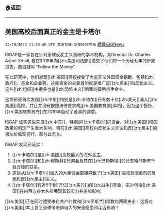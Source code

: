 ###  [:house:返回](README.md)
---


## 美国高校后面真正的金主是卡塔尔
`12/18/2023 11:49 AM UTC 喜马拉雅-华盛顿DC农场` [轉載自GNews](https://gnews.org/articles/2124143)

ISGAP是一家旨在针对全球反犹主义调研的学术机构，其Director Dr. Charles Asher Small, 曾在2019年向[[zh:美国司法部]]递交了他们的一个历经七年的研究报告，题目就叫 “Follow the Money”.

在此研究中，他们发现[[zh:美国]]高校接受了大量非法外国资金捐助，包括[[zh:政府]]，基金和企业等。这些资金的主要目的就是推广反[[zh:民主]]和反犹主义。这些[[zh:组织]]中很多也是[[zh:恐怖主义]]后面的幕后推手金主。

这项研究首次发现[[zh:中东]]特别是[[zh:卡塔尔]]已有数十亿[[zh:美元]]涌入[[zh:美国]]高校，并且并没有按照法律要求向[[zh:美国教育部]]申报。因为这个报告，[[zh:美国联邦政府]]在2019年启动了此事的调查。

ISGAP 证实这些来自[[zh:中东]]，特别是[[zh:卡塔尔]]的资金，对[[zh:美国]]校园政策的制定产生重大影响。目前[[zh:美国]]高校内反犹主义言论和反[[zh:民主]]的极左价值观盛行，都与此有关。

ISGAP 发现已证实：
1. [[zh:卡塔尔]]是[[zh:美国]]高校最大的海外金主。
2. [[zh:卡塔尔]]和[[zh:穆斯林]]兄弟会及其在[[zh:巴勒斯坦]]的分支哈马斯有千丝万缕的联系。
3. 这些从[[zh:卡塔尔]]涌入的大量资金直接导致了[[zh:美国]]高校愈演愈烈的反犹和反[[zh:民主]]主义。
4. [[zh:卡塔尔]]有近5千到1万亿[[zh:美元]]的[[zh:战争]]基金，来对包括[[zh:美国]]在内西方各大名校展现其软实力并施加影响。

[[zh:美国]]正在同时遭受来自共产红教和[[zh:伊斯兰]]绿教的两面夹击！这将对[[zh:美国]]本土甚至全球带来如何大的安全隐患和深远影响？
